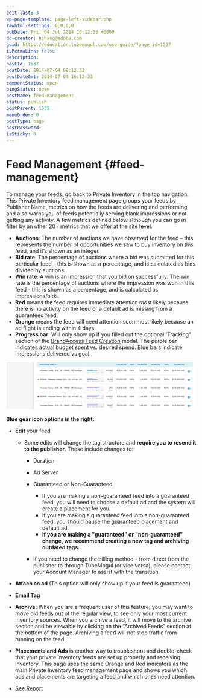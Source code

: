 ```yaml
---
edit-last: 3
wp-page-template: page-left-sidebar.php
rawhtml-settings: 0,0,0,0
pubDate: Fri, 04 Jul 2014 16:12:33 +0000
dc-creator: hchang@adobe.com
guid: https://education.tubemogul.com/userguide/?page_id=1537
isPermaLink: false
description: 
postId: 1537
postDate: 2014-07-04 08:12:33
postDateGmt: 2014-07-04 16:12:33
commentStatus: open
pingStatus: open
postName: feed-management
status: publish
postParent: 1535
menuOrder: 0
postType: page
postPassword: 
isSticky: 0
---
```


# Feed Management {#feed-management}

To manage your feeds, go back to Private Inventory in the top navigation. This Private Inventory feed management page groups your feeds by Publisher Name, metrics on how the feeds are delivering and performing and also warns you of feeds potentially serving blank impressions or not getting any activity. A few metrics defined below although you can go in filter by an other 20+ metrics that we offer at the site level.

* **Auctions**: The number of auctions we have observed for the feed – this represents the number of opportunities we saw to buy inventory on this feed, and it’s shown as an integer.
* **Bid rate**: The percentage of auctions where a bid was submitted for this particular feed – this is shown as a percentage, and is calculated as bids divided by auctions.
* **Win rate**:  A win is an impression that you bid on successfully. The win rate is the percentage of auctions where the impression was won in this feed  - this is shown as a percentage, and is calculated as impressions/bids.
* **Red** means the feed requires immediate attention most likely because there is no activity on the feed or a default ad is missing from a guaranteed feed.
* **Orange** means the feed will need attention soon most likely because an ad flight is ending within 4 days.
* **Progress bar**: Will only show up if you filled out the optional 'Tracking" section of the [BrandAccess Feed Creation](../../../../user-guide/planning/private-inventory/brandaccess.md) modal. The purple bar indicates actual budget spent vs. desired spend. Blue bars indicate impressions delivered vs goal.

![Feed troubleshooting](assets/feed-troubleshooting.png)

**Blue gear icon options in the right:**

* **Edit** your feed
  * Some edits will change the tag structure and **require you to resend it to the publisher**. These include changes to:

    * Duration
    * Ad Server
    * Guaranteed or Non-Guaranteed

      * If you are making a non-guaranteed feed into a guaranteed feed, you will need to choose a default ad and the system will create a placement for you.
      * If you are making a guaranteed feed into a non-guaranteed feed, you should pause the guaranteed placement and default ad.
      * **If you are making a "guaranteed" or "non-guaranteed" change, we recommend creating a new tag and archiving outdated tags.**

    * If you need to change the billing method - from direct from the publisher to through TubeMogul (or vice versa), please contact your Account Manager to assist with the transition.

* **Attach an ad**  (This option will only show up if your feed is guaranteed)
* **Email Tag**
* **Archive:** When you are a frequent user of this feature, you may want to move old feeds out of the regular view, to see only your most current inventory sources.   When you archive a feed, it will move to the archive section and be viewable by clicking on the “Archived Feeds” section at the bottom of the page. Archiving a feed will not stop traffic from running on the feed.
* **Placements and Ads** is another way to troubleshoot and double-check that your private inventory feeds are set up properly and receiving inventory. This page uses the same Orange and Red indicators as the main Private Inventory feed management page and shows you which ads and placements are targeting a feed and which ones need attention.
* [See Report](/help/user-guide/planning/private-inventory/feeds-reporting.md)
